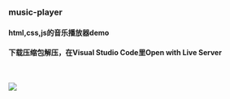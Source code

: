 ### music-player
#### html,css,js的音乐播放器demo

#### 下载压缩包解压，在Visual Studio Code里Open with Live Server
<br>

![](https://s2.loli.net/2024/07/30/3r1PnYsojyzptUO.png)
